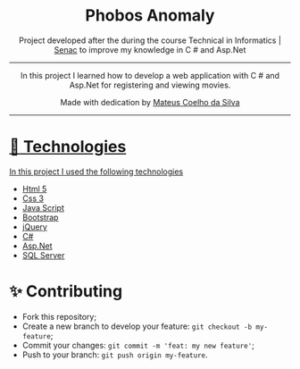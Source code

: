 <h1 align="center">
  Phobos Anomaly
</h1>

<p align="center">Project developed after the during the course Technical in Informatics | <a href="https://www.sp.senac.br/">Senac</a> to improve my knowledge in C # and Asp.Net</p>

<hr>

<p align="center">In this project I learned how to develop a web application with C # and Asp.Net for registering and viewing movies.</p>

<p align="center">
  Made with dedication by <a href="https://github.com/mateuslsilva28/">Mateus Coelho da Silva
</p>

<hr>

# :rocket: Technologies
In this project I used the following technologies

* [Html 5](https://developer.mozilla.org/pt-BR/docs/Web/HTML)
* [Css 3](https://developer.mozilla.org/pt-BR/docs/Web/CSS)
* [Java Script](https://developer.mozilla.org/pt-BR/docs/Web/JavaScript)
* [Bootstrap](https://getbootstrap.com/)
* [jQuery](https://jquery.com/)
* [C#](https://docs.microsoft.com/pt-br/dotnet/csharp/)
* [Asp.Net](https://dotnet.microsoft.com/apps/aspnet)
* [SQL Server](https://www.microsoft.com/pt-br/sql-server)

# :sparkles: Contributing

- Fork this repository;
- Create a new branch to develop your feature: `git checkout -b my-feature`;
- Commit your changes: `git commit -m 'feat: my new feature'`;
- Push to your branch: `git push origin my-feature`.
